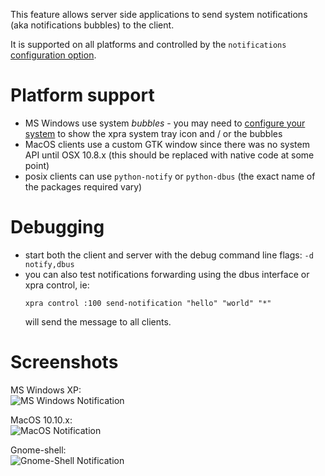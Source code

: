 This feature allows server side applications to send system notifications (aka notifications bubbles) to the client.

It is supported on all platforms and controlled by the `notifications` [configuration option](../Usage/Configuration.md).

# Platform support
* MS Windows use system _bubbles_ - you may need to [configure your system](http://www.howtogeek.com/75510/beginner-how-to-customize-and-tweak-your-system-tray-icons-in-windows-7/) to show the xpra system tray icon and / or the bubbles
* MacOS clients use a custom GTK window since there was no system API until OSX 10.8.x (this should be replaced with native code at some point)
* posix clients can use `python-notify` or `python-dbus` (the exact name of the packages required vary)


# Debugging
* start both the client and server with the debug command line flags: `-d notify,dbus`
* you can also test notifications forwarding using the dbus interface or xpra control, ie:
  ```shell
  xpra control :100 send-notification "hello" "world" "*"
  ```
  will send the message to all clients.

# Screenshots
MS Windows XP: \
![MS Windows Notification](http://xpra.org/images/win2-notification.png)

MacOS 10.10.x: \
![MacOS Notification](http://xpra.org/images/osx-notification.png)

Gnome-shell: \
![Gnome-Shell Notification](http://xpra.org/images/gnome-shell-notification.png)
